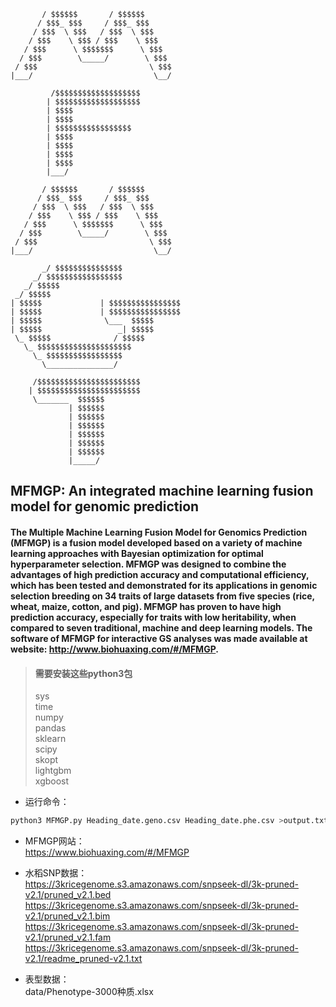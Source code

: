 ```
       / $$$$$$       / $$$$$$
      / $$$_ $$$     / $$$_ $$$
     / $$$  \ $$$   / $$$  \ $$$
    / $$$    \ $$$ / $$$    \ $$$
   / $$$      \ $$$$$$$      \ $$$
  / $$$        \_____/        \ $$$
 / $$$                         \ $$$
|___/                           \__/ 

         /$$$$$$$$$$$$$$$$$$$       
        | $$$$$$$$$$$$$$$$$$$ 
        | $$$$  
        | $$$$  
        | $$$$$$$$$$$$$$$$$
        | $$$$  
        | $$$$   
        | $$$$  
        | $$$$  
        |___/

       / $$$$$$       / $$$$$$
      / $$$_ $$$     / $$$_ $$$
     / $$$  \ $$$   / $$$  \ $$$
    / $$$    \ $$$ / $$$    \ $$$
   / $$$      \ $$$$$$$      \ $$$
  / $$$        \_____/        \ $$$
 / $$$                         \ $$$
|___/                           \__/ 

       _/ $$$$$$$$$$$$$$$
     _/ $$$$$$$$$$$$$$$$$
   _/ $$$$$
 _/ $$$$$
| $$$$$             | $$$$$$$$$$$$$$$$
| $$$$$             | $$$$$$$$$$$$$$$$
| $$$$$              \___  $$$$$    
| $$$$$                 _| $$$$$    
 \_ $$$$$              / $$$$$    
   \_ $$$$$$$$$$$$$$$$$$$$$        
     \_ $$$$$$$$$$$$$$$$$
       \_______________/

     /$$$$$$$$$$$$$$$$$$$$$$$       
    | $$$$$$$$$$$$$$$$$$$$$$$ 
     \_______  $$$$$$  
             | $$$$$$  
             | $$$$$$
             | $$$$$$  
             | $$$$$$   
             | $$$$$$  
             | $$$$$$  
             |_____/  
```

## MFMGP: An integrated machine learning fusion model for genomic prediction

#### The Multiple Machine Learning Fusion Model for Genomics Prediction (MFMGP) is a fusion model developed based on a variety of machine learning approaches with Bayesian optimization for optimal hyperparameter selection. MFMGP was designed to combine the advantages of high prediction accuracy and computational efficiency, which has been tested and demonstrated for its applications in genomic selection breeding on 34 traits of large datasets from five species (rice, wheat, maize, cotton, and pig). MFMGP has proven to have high prediction accuracy, especially for traits with low heritability, when compared to seven traditional, machine and deep learning models. The software of MFMGP for interactive GS analyses was made available at website: http://www.biohuaxing.com/#/MFMGP.



> #### 需要安装这些python3包  
> sys  
> time  
> numpy  
> pandas  
> sklearn  
> scipy  
> skopt  
> lightgbm  
> xgboost  

- 运行命令：  
```python
python3 MFMGP.py Heading_date.geno.csv Heading_date.phe.csv >output.txt
```

- MFMGP网站：  
https://www.biohuaxing.com/#/MFMGP

- 水稻SNP数据：  
https://3kricegenome.s3.amazonaws.com/snpseek-dl/3k-pruned-v2.1/pruned_v2.1.bed
https://3kricegenome.s3.amazonaws.com/snpseek-dl/3k-pruned-v2.1/pruned_v2.1.bim
https://3kricegenome.s3.amazonaws.com/snpseek-dl/3k-pruned-v2.1/pruned_v2.1.fam
https://3kricegenome.s3.amazonaws.com/snpseek-dl/3k-pruned-v2.1/readme_pruned-v2.1.txt

 - 表型数据：  
 data/Phenotype-3000种质.xlsx
